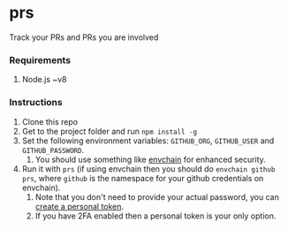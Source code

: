 # prs
Track your PRs and PRs you are involved

### Requirements
1. Node.js ~v8

### Instructions

1. Clone this repo
2. Get to the project folder and run `npm install -g`
3. Set the following environment variables: `GITHUB_ORG`, `GITHUB_USER` and `GITHUB_PASSWORD`. 
    1. You should use something like [envchain](https://github.com/sorah/envchain) for enhanced security.
4. Run it with `prs` (if using envchain then you should do `envchain github prs`, where `github` is the namespace for your github credentials on envchain). 
    1. Note that you don't need to provide your actual password, you can [create a personal token](https://github.com/settings/tokens). 
    2. If you have 2FA enabled then a personal token is your only option.
